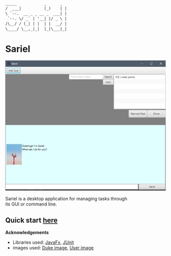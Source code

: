     _____            _      _ 
    /  ___|          (_)    | |
    \ `--.  __ _ _ __ _  ___| |
     `--. \/ _` | '__| |/ _ \ |
    /\__/ / (_| | |  | |  __/ |
    \____/ \__,_|_|  |_|\___|_|
    
# Sariel

![UI](Ui.png)

Sariel is a desktop application for managing tasks through  
its GUI or command line.

## Quick start [here](UserGuide.md#quick-start)

 
__Acknowledgements__

 * Libraries used: [JavaFx](https://openjfx.io/), [JUnit](https://github.com/junit-team/junit5)
 * images used: [Duke image](https://unsplash.com/photos/E1e6Ucv9ONk), [User image](https://unsplash.com/photos/-oVaYMgBMbs)
